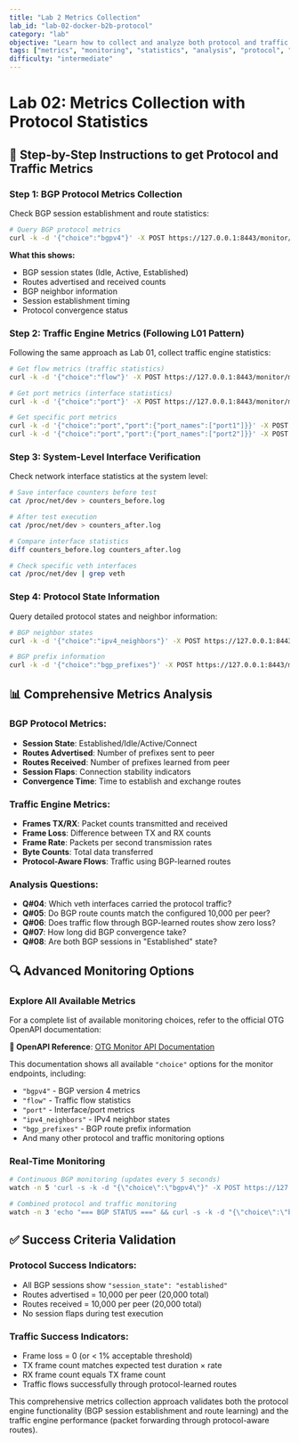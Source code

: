 ```yaml
---
title: "Lab 2 Metrics Collection"
lab_id: "lab-02-docker-b2b-protocol"
category: "lab"
objective: "Learn how to collect and analyze both protocol and traffic metrics from OTG test execution with protocol engines."
tags: ["metrics", "monitoring", "statistics", "analysis", "protocol", "bgp"]
difficulty: "intermediate"
---
```


# Lab 02: Metrics Collection with Protocol Statistics

## 🚀 Step-by-Step Instructions to get Protocol and Traffic Metrics

### Step 1: BGP Protocol Metrics Collection

Check BGP session establishment and route statistics:

```bash
# Query BGP protocol metrics
curl -k -d '{"choice":"bgpv4"}' -X POST https://127.0.0.1:8443/monitor/metrics
```

**What this shows:**
- BGP session states (Idle, Active, Established)
- Routes advertised and received counts
- BGP neighbor information
- Session establishment timing
- Protocol convergence status

### Step 2: Traffic Engine Metrics (Following L01 Pattern)

Following the same approach as Lab 01, collect traffic engine statistics:

```bash
# Get flow metrics (traffic statistics)
curl -k -d '{"choice":"flow"}' -X POST https://127.0.0.1:8443/monitor/metrics

# Get port metrics (interface statistics)
curl -k -d '{"choice":"port"}' -X POST https://127.0.0.1:8443/monitor/metrics

# Get specific port metrics
curl -k -d '{"choice":"port","port":{"port_names":["port1"]}}' -X POST https://127.0.0.1:8443/monitor/metrics
curl -k -d '{"choice":"port","port":{"port_names":["port2"]}}' -X POST https://127.0.0.1:8443/monitor/metrics
```

### Step 3: System-Level Interface Verification

Check network interface statistics at the system level:

```bash
# Save interface counters before test
cat /proc/net/dev > counters_before.log

# After test execution
cat /proc/net/dev > counters_after.log

# Compare interface statistics
diff counters_before.log counters_after.log

# Check specific veth interfaces
cat /proc/net/dev | grep veth
```

### Step 4: Protocol State Information

Query detailed protocol states and neighbor information:

```bash
# BGP neighbor states
curl -k -d '{"choice":"ipv4_neighbors"}' -X POST https://127.0.0.1:8443/monitor/states

# BGP prefix information
curl -k -d '{"choice":"bgp_prefixes"}' -X POST https://127.0.0.1:8443/monitor/states
```

## 📊 **Comprehensive Metrics Analysis**

### **BGP Protocol Metrics:**
- **Session State**: Established/Idle/Active/Connect
- **Routes Advertised**: Number of prefixes sent to peer
- **Routes Received**: Number of prefixes learned from peer
- **Session Flaps**: Connection stability indicators
- **Convergence Time**: Time to establish and exchange routes

### **Traffic Engine Metrics:**
- **Frames TX/RX**: Packet counts transmitted and received
- **Frame Loss**: Difference between TX and RX counts
- **Frame Rate**: Packets per second transmission rates
- **Byte Counts**: Total data transferred
- **Protocol-Aware Flows**: Traffic using BGP-learned routes

### **Analysis Questions:**
- **Q#04**: Which veth interfaces carried the protocol traffic?
- **Q#05**: Do BGP route counts match the configured 10,000 per peer?
- **Q#06**: Does traffic flow through BGP-learned routes show zero loss?
- **Q#07**: How long did BGP convergence take?
- **Q#08**: Are both BGP sessions in "Established" state?

## 🔍 **Advanced Monitoring Options**

### **Explore All Available Metrics**
For a complete list of available monitoring choices, refer to the official OTG OpenAPI documentation:

**📖 OpenAPI Reference**: [OTG Monitor API Documentation](https://redocly.github.io/redoc/?url=https://raw.githubusercontent.com/open-traffic-generator/models/master/artifacts/openapi.yaml%23tag/Monitor/operation/get_states#tag/Monitor/operation/get_states)

This documentation shows all available `"choice"` options for the monitor endpoints, including:
- `"bgpv4"` - BGP version 4 metrics
- `"flow"` - Traffic flow statistics  
- `"port"` - Interface/port metrics
- `"ipv4_neighbors"` - IPv4 neighbor states
- `"bgp_prefixes"` - BGP route prefix information
- And many other protocol and traffic monitoring options

### **Real-Time Monitoring**
```bash
# Continuous BGP monitoring (updates every 5 seconds)
watch -n 5 'curl -s -k -d "{\"choice\":\"bgpv4\"}" -X POST https://127.0.0.1:8443/monitor/metrics'

# Combined protocol and traffic monitoring
watch -n 3 'echo "=== BGP STATUS ===" && curl -s -k -d "{\"choice\":\"bgpv4\"}" -X POST https://127.0.0.1:8443/monitor/metrics && echo -e "\n=== TRAFFIC STATUS ===" && curl -s -k -d "{\"choice\":\"flow\"}" -X POST https://127.0.0.1:8443/monitor/metrics'
```

## ✅ **Success Criteria Validation**

### **Protocol Success Indicators:**
- All BGP sessions show `"session_state": "established"`
- Routes advertised = 10,000 per peer (20,000 total)
- Routes received = 10,000 per peer (20,000 total)
- No session flaps during test execution

### **Traffic Success Indicators:**
- Frame loss = 0 (or < 1% acceptable threshold)
- TX frame count matches expected test duration × rate
- RX frame count equals TX frame count
- Traffic flows successfully through protocol-learned routes

This comprehensive metrics collection approach validates both the protocol engine functionality (BGP session establishment and route learning) and the traffic engine performance (packet forwarding through protocol-aware routes).
